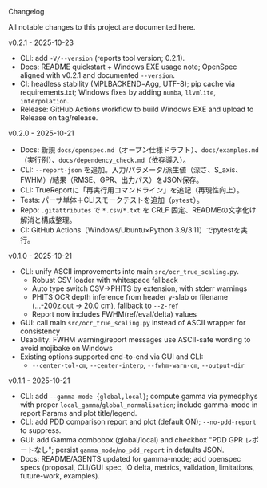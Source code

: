 Changelog

All notable changes to this project are documented here.

v0.2.1 - 2025-10-23

- CLI: add `-V/--version` (reports tool version; 0.2.1).
- Docs: README quickstart + Windows EXE usage note; OpenSpec aligned with v0.2.1 and documented `--version`.
- CI: headless stability (MPLBACKEND=Agg, UTF-8); pip cache via requirements.txt; Windows fixes by adding `numba`, `llvmlite`, `interpolation`.
- Release: GitHub Actions workflow to build Windows EXE and upload to Release on tag/release.

v0.2.0 - 2025-10-21

- Docs: 新規 `docs/openspec.md`（オープン仕様ドラフト）、`docs/examples.md`（実行例）、`docs/dependency_check.md`（依存導入）。
- CLI: `--report-json` を追加。入力/パラメータ/派生値（深さ、S_axis、FWHM）/結果（RMSE、GPR、出力パス）をJSON保存。
- CLI: TrueReportに「再実行用コマンドライン」を追記（再現性向上）。
- Tests: パーサ単体＋CLIスモークテストを追加（`pytest`）。
- Repo: `.gitattributes` で `*.csv`/`*.txt` を CRLF 固定、READMEの文字化け解消と構成整理。
- CI: GitHub Actions（Windows/Ubuntu×Python 3.9/3.11）でpytestを実行。

v0.1.0 - 2025-10-21

- CLI: unify ASCII improvements into main `src/ocr_true_scaling.py`.
  - Robust CSV loader with whitespace fallback
  - Auto type switch CSV→PHITS by extension, with stderr warnings
  - PHITS OCR depth inference from header y-slab or filename (…-200z.out → 20.0 cm), fallback to `--z-ref`
  - Report now includes FWHM(ref/eval/delta) values
- GUI: call main `src/ocr_true_scaling.py` instead of ASCII wrapper for consistency
- Usability: FWHM warning/report messages use ASCII-safe wording to avoid mojibake on Windows
- Existing options supported end-to-end via GUI and CLI:
  - `--center-tol-cm`, `--center-interp`, `--fwhm-warn-cm`, `--output-dir`

v0.1.1 - 2025-10-21

- CLI: add `--gamma-mode {global,local}`; compute gamma via pymedphys with proper `local_gamma`/`global_normalisation`; include gamma-mode in report Params and plot title/legend.
- CLI: add PDD comparison report and plot (default ON); `--no-pdd-report` to suppress.
- GUI: add Gamma combobox (global/local) and checkbox "PDD GPR レポートなし"; persist `gamma_mode`/`no_pdd_report` in defaults JSON.
- Docs: README/AGENTS updated for gamma-mode; add openspec specs (proposal, CLI/GUI spec, IO delta, metrics, validation, limitations, future-work, examples).
